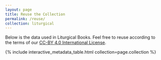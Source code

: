 ```yaml
---
layout: page
title: Reuse the Collection
permalink: /reuse/
collection: liturgical
---
```


Below is the data used in Liturgical Books. Feel free to reuse according to the terms of our [CC-BY 4.0 International License](https://creativecommons.org/licenses/by/4.0/).

{% include interactive_metadata_table.html collection=page.collection %}
